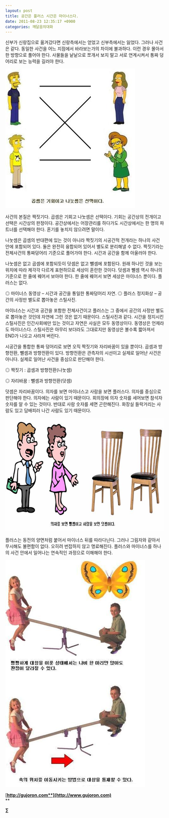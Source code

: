 ```yaml
---
layout: post
title: 공간은 플러스 시간은 마이너스다.
date: 2011-08-23 12:35:17 +0900
categories: 깨달음의대화
---
```

신부가 신랑집으로 옮겨갔다면 신랑측에서는 얻었고 신부측에서는 잃었다. 그러나 사건은 같다. 동일한 사건을 어느 지점에서 바라보는가의 차이에 불과하다. 이런 경우 몰아서 한 방향으로 풀어야 한다. 사물들을 낱낱으로 쪼개서 보지 말고 서로 연계시켜서 통짜 덩어리로 보는 능력을 길러야 한다. 

 <img alt="71.JPG" src="files/attach/images/198/580/188/71.JPG" width="412" height="440" />

사건의 본질은 짝짓기다. 곱셈은 기회고 나눗셈은 선택이다. 기회는 공간상의 전개이고 선택은 시간상의 판정이다. 공간상에서는 어장관리를 하다가도 시간상에서는 한 명의 파트너를 선택해야 한다. 혼기를 놓치지 않으려면 말이다. 

나눗셈은 곱셈의 반대편에 있는 것이 아니라 짝짓기의 시공간적 전개라는 하나의 사건 안에 포함되어 있다. 둘은 완전히 융합되어 있어서 별도로 분리해낼 수 없다. 짝짓기라는 전체사건의 통짜덩어리 기준으로 풀어가야 한다. 시간과 공간을 함께 아울러야 한다. 

나눗셈은 없고 곱셈에 포함되듯이 덧셈은 없고 뺄셈에 포함된다. 원래 하나인 것을 보는 위치에 따라 제각각 다르게 표현하므로 세상이 혼란한 것이다. 덧셈과 뺄셈 역시 하나의 기준으로 한 줄에 꿰어서 보아야 한다. 한 줄에 꿰어서 보면 세상은 마이너스 뿐이다. 플러스는 없다. 

◎ 마이너스 동영상 – 시간과 공간을 통일한 통짜덩어리 자연. ◎ 플러스 정지화상 – 공간의 사정만 별도로 뽑아놓은 스틸사진. 

마이너스는 시간과 공간을 포함한 전체사건이고 플러스는 그 중에서 공간의 사정만 별도로 뽑아놓은 것인데 자연에 그런 것은 없기 때문이다. 스틸사진과 같다. 시간을 정지시킨 스틸사진은 인간사회에만 있는 것이고 자연은 사실은 모두 동영상이다. 동영상은 언제라도 마이너스다. 스틸사진은 아무리 보더라도 그대로지만 동영상은 볼수록 짧아져서 END가 나오고 사라져 버린다. 

시공간을 통합한 통짜 덩어리로 보면 오직 짝짓기와 자리바꿈이 있을 뿐이다. 곱셈과 방향전환, 뺄셈과 방향전환이 있다. 방향전환은 관측자의 시선이고 실제로 일어난 사건은 아니다. 실제로 일어난 사건을 중심으로 판단해야 한다. 

◎ 짝짓기 : 곱셈과 방향전환(나눗셈)

  
◎ 자리바꿈 : 뺄셈과 방향전환(덧셈) 

덧셈은 자리바꿈이다. 의자를 보면 마이너스고 사람을 보면 플러스다. 의자를 중심으로 판단해야 한다. 의자에는 사람이 있기 때문이다. 회의장에 의자 숫자를 세어보면 참석자 숫자를 알 수 있는 것이다. 반대로 사람 숫자를 세면 곤란해진다. 화장실 들락거리는 사람도 있고 담배피러 나간 사람도 있기 때문이다. 

 <img alt="72.JPG" src="files/attach/images/198/580/188/72.JPG" width="694" height="358" />

플러스는 동전의 양면처럼 붙어서 마이너스 뒤를 따라다닌다. 그러나 그림자와 같아서 무시해도 불편함이 없다. 오히려 번잡하지 않고 명료해진다. 플러스와 마이너스를 하나의 사건 안에서 일어나는 연속적인 과정으로 이해해야 한다. 



 <img alt="19.JPG" src="files/attach/images/198/580/188/19.JPG" width="443" height="717" />


  




[**http://gujoron.com**](http://www.gujoron.com)**  
** 

**∑**